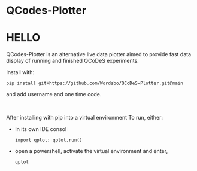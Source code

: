 QCodes-Plotter
==============

HELLO
=====

QCodes-Plotter is an alternative live data plotter aimed to provide fast data display of running and finished QCoDeS experiments.


Install with:

    pip install git+https://github.com/Wordsbo/QCoDeS-Plotter.git@main
and add username and one time code.

<br/>

After installing with pip into a virtual environment
To run, either:
* In its own IDE consol
  
      import qplot; qplot.run()
  
* open a powershell, activate the virtual environment and enter,
  
      qplot
